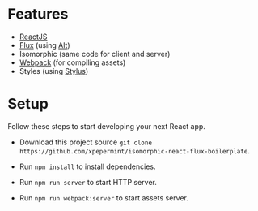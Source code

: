 # Features

* [ReactJS](https://facebook.github.io/react/)
* [Flux](https://facebook.github.io/flux/docs/overview.html) (using [Alt](http://alt.js.org/))
* Isomorphic (same code for client and server)
* [Webpack](http://webpack.github.io) (for compiling assets)
* Styles (using [Stylus](https://learnboost.github.io/stylus/))

# Setup

Follow these steps to start developing your next React app.

* Download this project source `git clone https://github.com/xpepermint/isomorphic-react-flux-boilerplate`.

* Run `npm install` to install dependencies.

* Run `npm run server` to start HTTP server.

* Run `npm run webpack:server` to start assets server.
